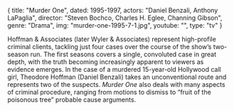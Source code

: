 {
  title: "Murder One",
  dated:  1995-1997,
  actors: "Daniel Benzali, Anthony LaPaglia",
  director: "Steven Bochco, Charles H. Eglee, Channing Gibson",
  genre: "Drama",
  img: "murder-one-1995-7-1.jpg",
  youtube: "",
  type: "tv"
}

Hoffman & Associates (later Wyler & Associates) represent high-profile criminal clients, tackling just four cases over the course of the show’s two-season run. The first seasons covers a single, convoluted case in great depth, with the truth becoming increasingly apparent to viewers as evidence emerges. In the case of a murdered 15-year-old Hollywood call girl, Theodore Hoffman (Daniel Benzali) takes an unconventional route and represents two of the suspects. _Murder One_ also deals with many aspects of criminal procedure, ranging from motions to dismiss to “fruit of the poisonous tree” probable cause arguments.